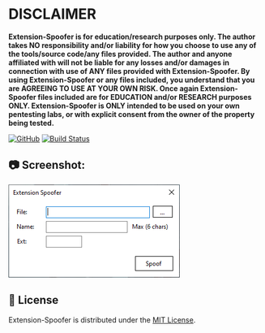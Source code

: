# DISCLAIMER
**Extension-Spoofer is for education/research purposes only. The author takes NO responsibility and/or liability for how you choose to use any of the tools/source code/any files provided.
 The author and anyone affiliated with will not be liable for any losses and/or damages in connection with use of ANY files provided with Extension-Spoofer.
 By using Extension-Spoofer or any files included, you understand that you are AGREEING TO USE AT YOUR OWN RISK. Once again Extension-Spoofer files included are for EDUCATION and/or RESEARCH purposes ONLY.
 Extension-Spoofer is ONLY intended to be used on your own pentesting labs, or with explicit consent from the owner of the property being tested.** 
 
 [![GitHub](https://img.shields.io/github/license/kadzicuh/Extension-Spoofer)](LICENSE)
 [![Build Status](https://dev.azure.com/kadzicuh/Extension-Spoofer/_apis/build/status/kadzicuh.Extension-Spoofer?branchName=main)](https://dev.azure.com/kadzicuh/Extension-Spoofer/_build/latest?definitionId=8&branchName=main)
 
 ## 📷 Screenshot:
![Screenshot](Screenshot.png)

## 📃 License
Extension-Spoofer is distributed under the [MIT License](LICENSE).
